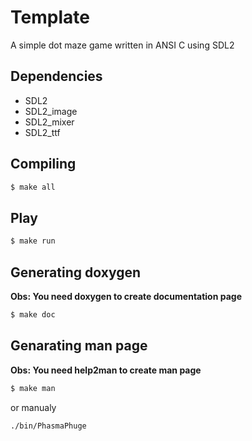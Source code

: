 # Template

A simple dot maze game written in ANSI C using SDL2

## Dependencies

- SDL2
- SDL2_image
- SDL2_mixer
- SDL2_ttf

## Compiling

```bash
$ make all
```

## Play

```bash
$ make run
```

## Generating doxygen

**Obs: You need doxygen to create documentation page**
```bash
$ make doc
```

## Genarating man page

**Obs: You need help2man to create man page**
```bash
$ make man
```

or manualy

```bash
./bin/PhasmaPhuge
```

